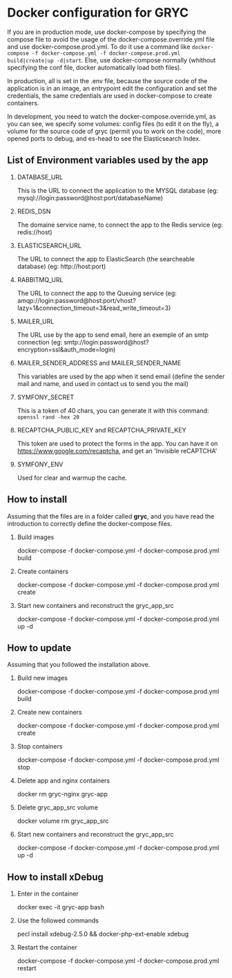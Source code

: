 # Docker configuration for GRYC

If you are in production mode, use docker-compose by specifying the compose file to avoid the usage of the docker-compose.override.yml file
and use docker-compose.prod.yml. To do it use a command like `docker-compose -f docker-compose.yml -f docker-compose.prod.yml build|create|up -d|start`.
Else, use docker-compose normally (whithout specifying the conf file, docker automatically load both files).

In production, all is set in the .env file, because the source code of the application is in an image,
an entrypoint edit the configuration and set the credentials, the same credentials are used in docker-compose
to create containers.

In development, you need to watch the docker-compose.override.yml, as you can see, we specify some volumes:
config files (to edit it on the fly), a volume for the source code of gryc (permit you to work on the code),
more opened ports to debug, and es-head to see the Elasticsearch Index.

## List of Environment variables used by the app

1. DATABASE_URL

    This is the URL to connect the application to the MYSQL database (eg: mysql://login:password@host:port/databaseName)

2. REDIS_DSN

    The domaine service name, to connect the app to the Redis service (eg: redis://host)

3. ELASTICSEARCH_URL

    The URL to connect the app to ElasticSearch (the searcheable database) (eg: http://host:port)

4. RABBITMQ_URL

    The URL to connect the app to the Queuing service (eg: amqp://login:password@host:port/vhost?lazy=1&connection_timeout=3&read_write_timeout=3)

5. MAILER_URL

    The URL use by the app to send email, here an exemple of an smtp connection (eg: smtp://login:password@host?encryption=ssl&auth_mode=login)

6. MAILER_SENDER_ADDRESS and MAILER_SENDER_NAME

    This variables are used by the app when it send email (define the sender mail and name, and used in contact us to send you the mail)

7. SYMFONY_SECRET

    This is a token of 40 chars, you can generate it with this command: `openssl rand -hex 20`

8. RECAPTCHA_PUBLIC_KEY and RECAPTCHA_PRIVATE_KEY

    This token are used to protect the forms in the app.
    You can have it on https://www.google.com/recaptcha, and get an 'Invisible reCAPTCHA'

9. SYMFONY_ENV

    Used for clear and warmup the cache.

## How to install

Assuming that the files are in a folder called **gryc**, and you have read the introduction to correctly define the docker-compose files.

1. Build images

    docker-compose -f docker-compose.yml -f docker-compose.prod.yml build

2. Create containers

    docker-compose -f docker-compose.yml -f docker-compose.prod.yml create
    
6. Start new containers and reconstruct the gryc_app_src

    docker-compose -f docker-compose.yml -f docker-compose.prod.yml up -d

## How to update

Assuming that you followed the installation above.

1. Build new images

    docker-compose -f docker-compose.yml -f docker-compose.prod.yml build

2. Create new containers

    docker-compose -f docker-compose.yml -f docker-compose.prod.yml create
 
3. Stop containers

    docker-compose -f docker-compose.yml -f docker-compose.prod.yml stop

4. Delete app and nginx containers

    docker rm gryc-nginx gryc-app

5. Delete gryc_app_src volume

    docker volume rm gryc_app_src
    
6. Start new containers and reconstruct the gryc_app_src

    docker-compose -f docker-compose.yml -f docker-compose.prod.yml up -d


## How to install xDebug

1. Enter in the container

    docker exec -it gryc-app bash
    
2. Use the followed commands

    pecl install xdebug-2.5.0 && docker-php-ext-enable xdebug

3. Restart the container

    docker-compose -f docker-compose.yml -f docker-compose.prod.yml restart

